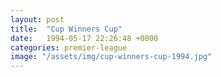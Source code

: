 ```yaml
---
layout: post
title:  "Cup Winners Cup"
date:   1994-05-17 22:26:48 +0000
categories: premier-league
image: "/assets/img/cup-winners-cup-1994.jpg"
---
```

